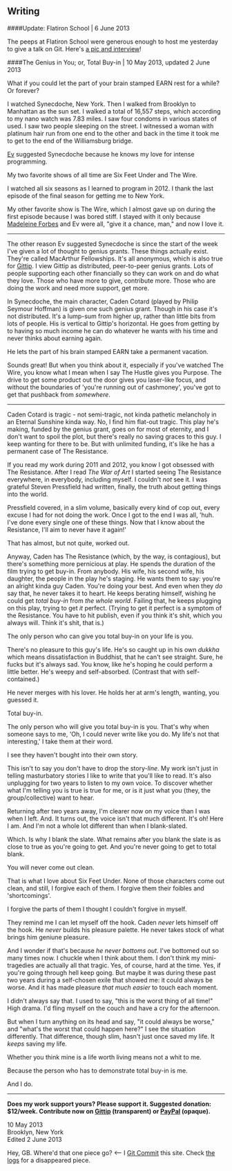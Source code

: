 Writing
-------
####Update: Flatiron School | 6 June 2013

The peeps at Flatiron School were generous enough to host me yesterday to give a talk on Git. Here's [a pic and interview](http://blog.flatironschool.com/post/52299707175/guest-speaker-gwen-bell)!

####The Genius in You; or, Total Buy-in | 10 May 2013, updated 2 June 2013 

<p class="lead">What if you could let the part of your brain stamped EARN rest for a while? Or forever?</p>

I watched Synecdoche, New York. Then I walked from Brooklyn to Manhattan as the sun set. I walked a total of 16,557 steps, which according to my nano watch was 7.83 miles. I saw four condoms in various states of used. I saw two people sleeping on the street. I witnessed a woman with platinum hair run from one end to the other and back in the time it took me to get to the end of the Williamsburg bridge.

[Ev](http://evbogue.com) suggested Synecdoche because he knows my love for intense programming. 

My two favorite shows of all time are Six Feet Under and The Wire. 

I watched all six seasons as I learned to program in 2012. I thank the last episode of the final season for getting me to New York.

My other favorite show is The Wire, which I almost gave up on during the first episode because I was bored stiff. I stayed with it only because [Madeleine Forbes](http://madeleineforbes.co.uk) and Ev were all, "give it a chance, man," and now I love it.

<hr />

The other reason Ev suggested Synecdoche is since the start of the week I've given a lot of thought to genius grants. These things actually exist. They're called MacArthur Fellowships. It's all anonymous, which is also true for [Gittip](http://gittip.com). I view Gittip as distributed, peer-to-peer genius grants. Lots of people supporting each other financially so they can work on and do what they love. Those who have more to give, contribute more. Those who are doing the work and need more support, get more.

In Synecdoche, the main character, Caden Cotard (played by Philip Seymour Hoffman) is given one such genius grant. Though in his case it's not distributed. It's a lump-sum from higher up, rather than little bits from lots of people. His is vertical to Gittip's horizontal. He goes from getting by to having so much income he can do whatever he wants with his time and never thinks about earning again. 

He lets the part of his brain stamped EARN take a permanent vacation.

Sounds great! But when you think about it, especially if you've watched The Wire, you know what I mean when I say The Hustle gives you Purpose. The drive to get some product out the door gives you laser-like focus, and without the boundaries of 'you're running out of cashmoney', you've got to get that pushback from _somewhere_.

<hr />

Caden Cotard is tragic - not semi-tragic, not kinda pathetic melancholy in an Eternal Sunshine kinda way. No, I find him flat-out tragic. This play he's making, funded by the genius grant, goes on for most of eternity, and I don't want to spoil the plot, but there's really no saving graces to this guy. I keep wanting for there to be. But with unlimited funding, it's like he has a permanent case of The Resistance.

If you read my work during 2011 and 2012, you know I got obsessed with The Resistance. After I read _The War of Art_ I started seeing The Resistance everywhere, in everybody, including myself. I couldn't _not_ see it. I was grateful Steven Pressfield had written, finally, the truth about getting things into the world. 

Pressfield covered, in a slim volume, basically every kind of cop out, every excuse I had for not doing the work. Once I got to the end I was all, 'huh. I've done every single one of these things. Now that I know about the Resistance, I'll aim to never have it again!' 

That has almost, but not quite, worked out. 

Anyway, Caden has The Resistance (which, by the way, is contagious), but there's something more pernicious at play. He spends the duration of the film trying to get buy-in. From anybody. His wife, his second wife, his daughter, the people in the play he's staging. He wants them to say: you're an alright kinda guy Caden. You're doing your best. And even when they _do_ say that, he never takes it to heart. He keeps berating himself, wishing he could get _total buy-in_ from _the whole world_. Failing that, he keeps plugging on this play, trying to get _it_ perfect. (Trying to get it perfect is a symptom of the Resistance. You have to hit publish, even if you think it's shit, which you always will. Think it's shit, that is.)

The only person who can give you total buy-in on your life is you.

There's no pleasure to this guy's life. He's so caught up in his own _dukkha_ which means dissatisfaction in Buddhist, that he can't see straight. Sure, he fucks but it's always sad. You know, like he's hoping he could perform a little better. He's weepy and self-absorbed. (Contrast that with self-contained.) 

He never merges with his lover. He holds her at arm's length, wanting, you guessed it. 

Total buy-in.

The only person who will give you total buy-in is you. That's why when someone says to me, 'Oh, I could never write like you do. My life's not that interesting,' I take them at their word. 

I see they haven't bought into their own story.

This isn't to say you don't have to drop the story-_line_. My work isn't just in telling masturbatory stories I like to write that you'll like to read. It's also unplugging for two years to listen to my own voice. To discover whether what I'm telling you is true is true for me, or is it just what you (they, the group/collective) want to hear.

Returning after two years away, I'm clearer now on my voice than I was when I left. And. It turns out, the voice isn't that much different. It's oh! Here I am. And I'm not a whole lot different than when I blank-slated.

Which. Is why I blank the slate. What remains after you blank the slate is as close to true as you're going to get. And you're never going to get to total blank. 

You will never come out clean.

That is what I love about Six Feet Under. None of those characters come out clean, and still, I forgive each of them. I forgive them their foibles and 'shortcomings'. 

I forgive the parts of them I thought I couldn't forgive in myself.

They remind me I can let myself off the hook. Caden _never_ lets himself off the hook. He _never_ builds his pleasure palette. He never takes stock of what brings him geniune pleasure.

And I wonder if that's because _he never bottoms out_. I've bottomed out so many times now. I chuckle when I think about them. I don't think my mini-tragedies are actually all that tragic. Yes, of course, hard at the time. Yes, if you're going through hell keep going. But maybe it was during these past two years during a self-chosen exile that showed me: it could always be worse. And it has made pleasure _that much easier_ to touch each moment.

I didn't always say that. I used to say, "this is the worst thing of all time!" High drama. I'd fling myself on the couch and have a cry for the afternoon.

But when I turn anything on its head and say, "it could always be worse," and "what's the worst that could happen here?" I see the situation differently. That difference, though slim, hasn't just once saved my life. It _keeps_ saving my life.

Whether you think mine is a life worth living means not a whit to me. 

Because the person who has to demonstrate total buy-in is me.

And I do.

<hr />

**Does my work support yours? Please support it. Suggested donation: $12/week. Contribute now on [Gittip](https://www.gittip.com/gwenbell/) (transparent) or [PayPal](https://www.paypal.com/cgi-bin/webscr?cmd=_donations&business=gwen%40gwenbell%2ecom&lc=US&item_name=Gwen%20Bell&item_number=distributed%20genius%20grant&currency_code=USD&bn=PP%2dDonationsBF%3abtn_donate_SM%2egif%3aNonHosted) (opaque).**

10 May 2013 <br />
Brooklyn, New York <br />
Edited 2 June 2013 <br />

Hey, GB. Where'd that one piece go? <-- I [Git Commit](http://git.gwenbell.com) this site. Check [the logs](https://github.com/gwenbell/gwenbell.com) for a disappeared piece.